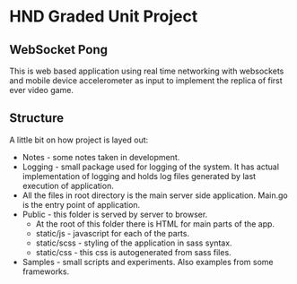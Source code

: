 # HND Graded Unit Project
## WebSocket Pong
This is web based application using real time networking with
websockets and mobile device accelerometer as input to implement
the replica of first ever video game.

## Structure
A little bit on how project is layed out:

* Notes - some notes taken in development.
* Logging - small package used for logging of the system. It has
  actual implementation of logging and holds log files generated by
  last execution of application.
* All the files in root directory is the main server side
  application. Main.go is the entry point of application.
* Public - this folder is served by server to browser.
    + At the root of this folder there is HTML for main parts of the
      app.
    + static/js - javascript for each of the parts.
    + static/scss - styling of the application in sass syntax.
    + static/css - this css is autogenerated from sass files.
* Samples - small scripts and experiments. Also examples from some frameworks.
